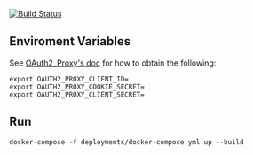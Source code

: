 [![Build Status](https://travis-ci.com/shihanng/oauth-demo.svg?branch=develop)](https://travis-ci.com/shihanng/oauth-demo)

## Enviroment Variables

See [OAuth2_Proxy's doc](https://pusher.github.io/oauth2_proxy/auth-configuration#google-auth-provider) for how to obtain the following:
```
export OAUTH2_PROXY_CLIENT_ID=
export OAUTH2_PROXY_COOKIE_SECRET=
export OAUTH2_PROXY_CLIENT_SECRET=
```


## Run
```
docker-compose -f deployments/docker-compose.yml up --build
```
